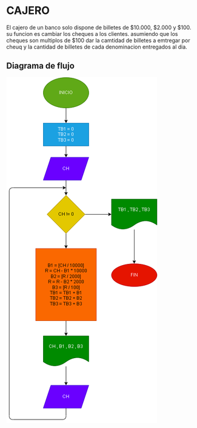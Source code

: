 # CAJERO

El cajero de un banco solo dispone de billetes de $10.000, $2.000 y $100. 
su funcion es cambiar los cheques a los clientes. asumiendo que los cheques son multiplos de $100 dar la camtidad de
billetes a emtregar por cheuq y la cantidad de billetes de cada denominacion entregados al dia.

## Diagrama de flujo

![Diagrama de flujo](cajero.png "Diagrama de flujo.")